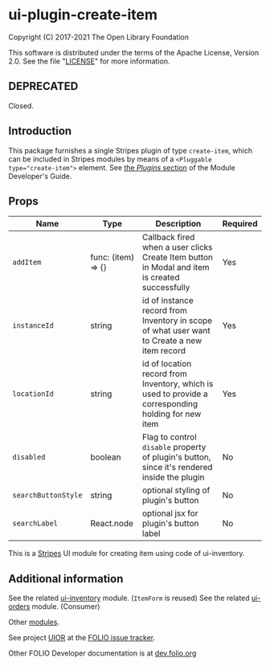 # ui-plugin-create-item

Copyright (C) 2017-2021 The Open Library Foundation

This software is distributed under the terms of the Apache License,
Version 2.0. See the file "[LICENSE](LICENSE)" for more information.

## DEPRECATED

Closed.

## Introduction

This package furnishes a single Stripes plugin of type `create-item`,
which can be included in Stripes modules by means of a `<Pluggable
type="create-item">` element. See [the *Plugins*
section](https://github.com/folio-org/stripes-core/blob/master/doc/dev-guide.md#plugins)
of the Module Developer's Guide.

## Props

| Name | Type | Description | Required |
--- | --- | --- | --- |
| `addItem` | func: (item) => {} | Callback fired when a user clicks Create Item button in Modal and item is created successfully | Yes |
| `instanceId` | string | id of instance record from Inventory in scope of what user want to Create a new item record | Yes |
| `locationId` | string | id of location record from Inventory, which is used to provide a corresponding holding for new item | Yes |
| `disabled` | boolean | Flag to control `disable` property of plugin's button, since it's rendered inside the plugin | No |
| `searchButtonStyle` | string | optional styling of plugin's button | No |
| `searchLabel` | React.node | optional jsx for plugin's button label | No |

This is a [Stripes](https://github.com/folio-org/stripes-core/) UI module for creating item using code of ui-inventory.

## Additional information

See the related [ui-inventory](https://github.com/folio-org/ui-inventory) module. (`ItemForm` is reused)
See the related [ui-orders](https://github.com/folio-org/ui-orders) module. (Consumer)

Other [modules](https://dev.folio.org/source-code/#client-side).

See project [UIOR](https://issues.folio.org/browse/UIOR)
at the [FOLIO issue tracker](https://dev.folio.org/guidelines/issue-tracker).

Other FOLIO Developer documentation is at [dev.folio.org](https://dev.folio.org/)
